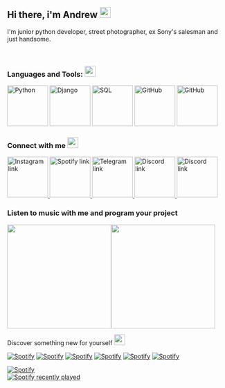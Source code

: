 ## Hi there, i'm Andrew <img src="https://media.giphy.com/media/hvRJCLFzcasrR4ia7z/giphy.gif" width="25px">

I'm junior python developer, street photographer, ex Sony's salesman and just handsome. 

<br>

### Languages and Tools: <img src="https://media.giphy.com/media/XT9HMdwmpHqqOu1f1a/giphy.gif" width="25px">

 <img src="image-8.png" alt="Python" width="94" height="94">
 <img src="image-7.png" alt="Django" width="94" height="94">
 <img src="image-9.png" alt="SQL" width="94" height="94">
 <img src="image-10.png" alt="GitHub" width="94" height="94">
 <img src="image-11.png" alt="GitHub" width="94" height="94">

<br>

### Connect with me <img src="https://media.giphy.com/media/v1.Y2lkPTc5MGI3NjExd2NzYXM4MWZzd3pveXAxZncxaGcyNGJxbmIxZm0wYzh3bWg0MTRscCZlcD12MV9pbnRlcm5hbF9naWZfYnlfaWQmY3Q9Zw/QSz4qjPPIkt2TWDd8N/giphy.gif" width="25px">

<a href="https://www.instagram.com/drew.raw/">
  <img src="image-2.png" alt="Instagram link" width="94" height="94">
</a>
<a href="https://open.spotify.com/user/ldt15dbuezwabm7lje2sl6sam">
  <img src="image-6.png" alt="Spotify link" width="94" height="94">
</a>
<a href="https://t.me/furturnax/">
  <img src="image-1.png" alt="Telegram link" width="94" height="94">
</a>
<a href="https://discord.com/users/furturna">
  <img src="image-3.png" alt="Discord link" width="94" height="94">
</a>
<a href="mailto:furturnax@gmail.com">
  <img src="image-5.png" alt="Discord link" width="94" height="94">
</a>

<br>

### Listen to music with me and program your project

<img src="https://media.giphy.com/media/v1.Y2lkPTc5MGI3NjExcWRqMTlsem9yM292b216eXMwbTBjb3hiZDdocnJ4dmczZGkzeWEyZSZlcD12MV9pbnRlcm5hbF9naWZfYnlfaWQmY3Q9cw/gF2GW1BYjTdfoaKNtu/giphy.gif" width="240px"><img src="https://media.giphy.com/media/v1.Y2lkPTc5MGI3NjExZHVzYzF2MXQ2cjRibWdoajNrbTNzcW01bGF4NHF4dHduemY3ZTloeiZlcD12MV9pbnRlcm5hbF9naWZfYnlfaWQmY3Q9cw/5nqQZQyMNQMjrDVvSE/giphy.gif" width="240px">

Discover something new for yourself <img src="https://media.giphy.com/media/v1.Y2lkPTc5MGI3NjExdGhmdG4zNmRkN2hoeWtsZm1qZXBnNWN0ZXM3bHhicGNzNjQ2M3QwcyZlcD12MV9pbnRlcm5hbF9naWZfYnlfaWQmY3Q9cw/LsVTr9FSIMLox6e3Qw/giphy.gif" width="25px">

[![Spotify](https://img.shields.io/badge/Release%20radar-1DB954?style=flat-square)](https://open.spotify.com/playlist/37i9dQZEVXbmqd45k6rn2I)
[![Spotify](https://img.shields.io/badge/Ez%20Dubstep-FEED02?style=flat-square)](https://open.spotify.com/playlist/1Zp9GsNyeyvv6juPadIabr) 
[![Spotify](https://img.shields.io/badge/Hard%20Dubstep-EB3629?style=flat-square)](https://open.spotify.com/playlist/7HuMUFYMjEhq7xblVUMCT2) 
[![Spotify](https://img.shields.io/badge/Drum%20and%20Bass-0295BC?style=flat-square)](https://open.spotify.com/playlist/1xohJb3p1quwF8KHkYKv5V)
[![Spotify](https://img.shields.io/badge/Phonk-EA611E?style=flat-square)](https://open.spotify.com/playlist/0eIvDWjGTL03e6rNKNvh1I) 
[![Spotify](https://img.shields.io/badge/Deep%20House-6D388C?style=flat-square)](https://open.spotify.com/playlist/5Cer7hJEvZ4WeQNVTjTDhV)

<div style="display: flex; flex-direction: column;">
  <div>
    <a href="https://open.spotify.com/user/ldt15dbuezwabm7lje2sl6sam">
      <img src="https://spotify-profile-pi.vercel.app/api/spotify/?background_color=212121" alt="Spotify">
    </a>
  </div>
  <div>
    <a href="https://open.spotify.com/user/ldt15dbuezwabm7lje2sl6sam">
      <img src="https://spotify-recently-played-readme.vercel.app/api?user=ldt15dbuezwabm7lje2sl6sam&width=480" alt="Spotify recently played">
    </a>
  </div>
</div>
